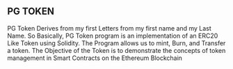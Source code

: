 ## PG TOKEN

PG Token Derives from my first Letters from my first name and my Last Name. So Basically, PG Token program is an implementation of an ERC20 Like Token using Solidity. The Program allows us to mint, Burn, and Transfer a token. The Objective of the Token is to demonstrate the concepts of token management in 
Smart Contracts on the Ethereum Blockchain
